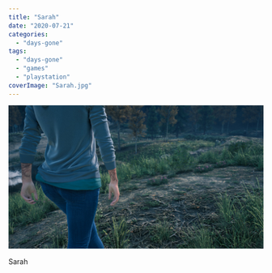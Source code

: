 ```yaml
---
title: "Sarah"
date: "2020-07-21"
categories: 
  - "days-gone"
tags: 
  - "days-gone"
  - "games"
  - "playstation"
coverImage: "Sarah.jpg"
---
```


[![](images/Sarah.jpg)](https://davidpeach.co.uk/wp-content/uploads/2023/05/Sarah.jpg)

Sarah
